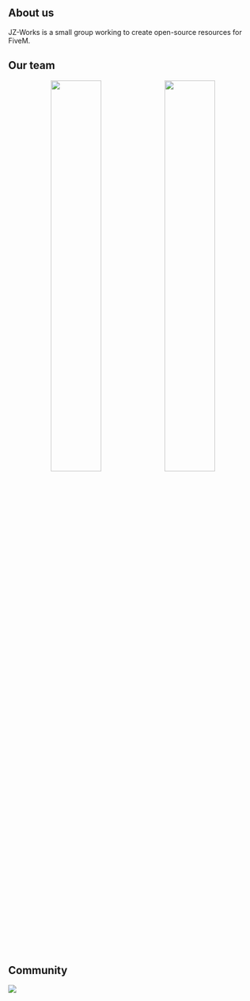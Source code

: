 ## About us
JZ-Works is a small group working to create open-source resources for FiveM.

## Our team
<div align="center">
        <a href="https://discord.gg/YhN2wfXt9M"><img width="45%" src="https://github-readme-stats.vercel.app/api?username=jamazzz&layout=compact&theme=react&hide_border=true&show_icons=true"/></a>
        <a href="https://discord.gg/YhN2wfXt9M"><img width="45%" src="https://github-readme-stats.vercel.app/api?username=antonionevess&theme=react&show_icons=true&hide_border=true&count_private=true"/></a>
</div>

## Community
  <p><a href="https://discord.gg/YhN2wfXt9M">
      <img src="https://img.shields.io/discord/1127000669111472288?style=for-the-badge&logo=discord&labelColor=7289da&logoColor=white&color=2c2f33&label=Discord"/>
  </a></p>

